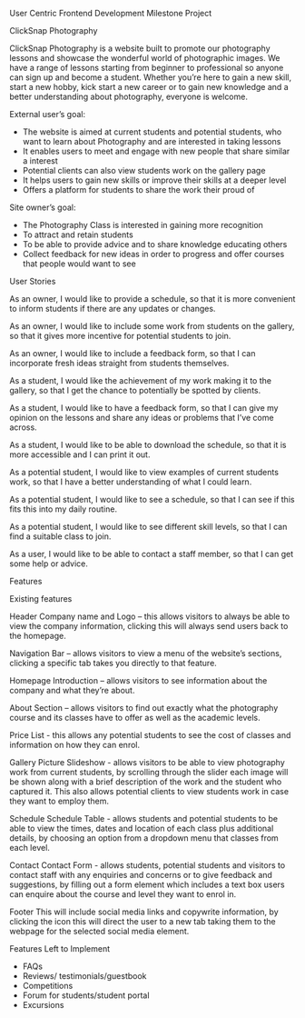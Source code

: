 User Centric Frontend Development Milestone Project

ClickSnap Photography

ClickSnap Photography is a website built to promote our photography lessons and showcase the wonderful world of photographic images. We have a range of lessons starting from beginner to professional so anyone can sign up and become a student. Whether you’re here to gain a new skill, start a new hobby, kick start a new career or to gain new knowledge and a better understanding about photography, everyone is welcome. 

External user’s goal:

-	The website is aimed at current students and potential students, who want to learn about Photography and are interested in taking lessons
-	It enables users to meet and engage with new people that share similar a interest
-	Potential clients can also view students work on the gallery page
-	It helps users to gain new skills or improve their skills at a deeper level
-	Offers a platform for students to share the work their proud of

Site owner’s goal:

-	The Photography Class is interested in gaining more recognition
-	To attract and retain students
-	To be able to provide advice and to share knowledge educating others
-	Collect feedback for new ideas in order to progress and offer courses that people would want to see

User Stories

As an owner, I would like to provide a schedule, so that it is more convenient to inform students if there are any updates or changes.

As an owner, I would like to include some work from students on the gallery, so that it gives more incentive for potential students to join.

As an owner, I would like to include a feedback form, so that I can incorporate fresh ideas straight from students themselves.

As a student, I would like the achievement of my work making it to the gallery, so that I get the chance to potentially be spotted by clients.

As a student, I would like to have a feedback form, so that I can give my opinion on the lessons and share any ideas or problems that I’ve come across.

As a student, I would like to be able to download the schedule, so that it is more accessible and I can print it out.

As a potential student, I would like to view examples of current students work, so that I have a better understanding of what I could learn.

As a potential student, I would like to see a schedule, so that I can see if this fits this into my daily routine.

As a potential student, I would like to see different skill levels, so that I can find a suitable class to join.

As a user, I would like to be able to contact a staff member, so that I can get some help or advice.



Features

Existing features

Header
Company name and Logo – this allows visitors to always be able to view the company information, clicking this will always send users back to the homepage.

Navigation Bar – allows visitors to view a menu of the website’s sections, clicking a specific tab takes you directly to that feature.

Homepage 
Introduction – allows visitors to see information about the company and what they’re about.

About Section – allows visitors to find out exactly what the photography course and its classes have to offer as well as the academic levels.

Price List - this allows any potential students to see the cost of classes and information on how they can enrol.

Gallery
Picture Slideshow - allows visitors to be able to view photography work from current students, by scrolling through the slider each image will be shown along with a brief description of the work and the student who captured it.
This also allows potential clients to view students work in case they want to employ them.

Schedule
Schedule Table - allows students and potential students to be able to view the times, dates and location of each class plus additional details, by choosing an option from a dropdown menu that classes from each level.

Contact
Contact Form - allows students, potential students and visitors to contact staff with any enquiries and concerns or to give feedback and suggestions, by filling out a form element which includes a text box users can enquire about the course and level they want to enrol in.

Footer 
This will include social media links and copywrite information, by clicking the icon this will direct the user to a new tab taking them to the webpage for the selected social media element.

Features Left to Implement

-	FAQs
-	Reviews/ testimonials/guestbook
-	Competitions
- Forum for students/student portal
-	Excursions 

